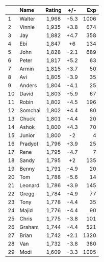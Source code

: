 | |Name|Rating|+/-|Exp|
|-|:---|:----:|:-:|--:|
|1|Walter|1,968|-5.3|1006|
|2|Vinnie|1,935|+3.8|674|
|3|Jay|1,882|+4.7|358|
|4|Ebi|1,847|+6|134|
|5|John|1,828|-2.1|689|
|6|Peter|1,817|+5.2|63|
|7|Armin|1,815|+3.7|50|
|8|Avi|1,805|-3.9|35|
|9|Anders|1,804|-4.1|25|
|10|David|1,803|-5.9|67|
|11|Robin|1,802|-4.5|196|
|12|Somchai|1,802|+4.4|80|
|13|Chuck|1,801|-4.4|20|
|14|Ashok|1,800|+4.3|70|
|15|Junior|1,800|-2|4|
|16|Pradyot|1,796|+3.9|25|
|17|Rene|1,795|-4.7|7|
|18|Sandy|1,795|+2|135|
|19|Benny|1,791|-4.9|20|
|20|Tom|1,788|-5.6|14|
|21|Leonard|1,786|+3.9|145|
|22|Gregg|1,784|-4.9|77|
|23|Tony|1,778|-4.4|35|
|24|Majid|1,776|-4.4|90|
|25|Chris|1,775|-3.8|101|
|26|Graham|1,744|-4.4|521|
|27|Brian|1,742|+2.1|1320|
|28|Van|1,732|-3.8|380|
|29|Modi|1,609|-3.3|1005|
